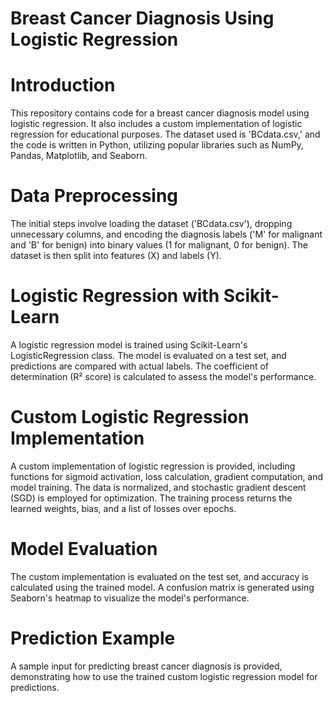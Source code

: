# Breast Cancer Diagnosis Using Logistic Regression

# Introduction
This repository contains code for a breast cancer diagnosis model using logistic regression. It also includes a custom implementation of logistic regression for educational purposes. The dataset used is 'BCdata.csv,' and the code is written in Python, utilizing popular libraries such as NumPy, Pandas, Matplotlib, and Seaborn.

# Data Preprocessing
The initial steps involve loading the dataset ('BCdata.csv'), dropping unnecessary columns, and encoding the diagnosis labels ('M' for malignant and 'B' for benign) into binary values (1 for malignant, 0 for benign). The dataset is then split into features (X) and labels (Y).

# Logistic Regression with Scikit-Learn
A logistic regression model is trained using Scikit-Learn's LogisticRegression class. The model is evaluated on a test set, and predictions are compared with actual labels. The coefficient of determination (R² score) is calculated to assess the model's performance.

# Custom Logistic Regression Implementation
A custom implementation of logistic regression is provided, including functions for sigmoid activation, loss calculation, gradient computation, and model training. The data is normalized, and stochastic gradient descent (SGD) is employed for optimization. The training process returns the learned weights, bias, and a list of losses over epochs.

# Model Evaluation
The custom implementation is evaluated on the test set, and accuracy is calculated using the trained model. A confusion matrix is generated using Seaborn's heatmap to visualize the model's performance.

# Prediction Example
A sample input for predicting breast cancer diagnosis is provided, demonstrating how to use the trained custom logistic regression model for predictions.
